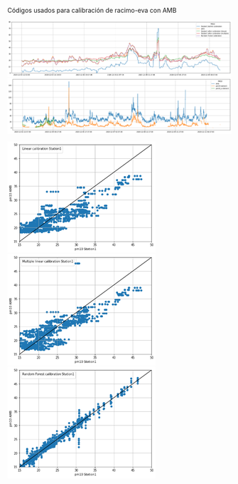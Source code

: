 Códigos usados para calibración de racimo-eva con AMB

![station1](pm10_calibrations_Station1.png)
![station1](pm10_several_Station1.png)

<img src="pm10_linear_Station1.png" width="333" height="250"> <img src="pm10_multiple_Station1.png" width="333" height="250"> <img src="pm10_rf_Station1.png" width="333" height="250">
